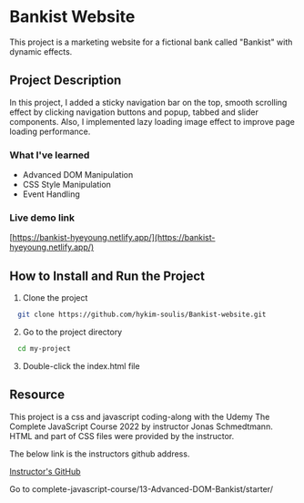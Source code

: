 # Bankist Website

This project is a marketing website for a fictional bank called "Bankist" with dynamic effects.

## Project Description

In this project, I added a sticky navigation bar on the top, smooth scrolling effect by clicking navigation buttons and popup, tabbed and slider components. Also, I implemented lazy loading image effect to improve page loading performance.

### What I've learned

- Advanced DOM Manipulation
- CSS Style Manipulation
- Event Handling

### Live demo link

[https://bankist-hyeyoung.netlify.app/](https://bankist-hyeyoung.netlify.app/)

## How to Install and Run the Project

1. Clone the project

```bash
  git clone https://github.com/hykim-soulis/Bankist-website.git
```

2. Go to the project directory

```bash
  cd my-project
```

3. Double-click the index.html file

## Resource

This project is a css and javascript coding-along with the Udemy The Complete JavaScript Course 2022 by instructor Jonas Schmedtmann. HTML and part of CSS files were provided by the instructor.

The below link is the instructors github address.

[Instructor's GitHub](https://github.com/jonasschmedtmann/complete-javascript-course.git)

Go to complete-javascript-course/13-Advanced-DOM-Bankist/starter/
